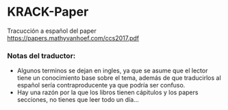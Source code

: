 # KRACK-Paper
Tracucción a español del paper https://papers.mathyvanhoef.com/ccs2017.pdf

### Notas del traductor:
- Algunos terminos se dejan en ingles, ya que se asume que el lector tiene un conocimiento base sobre el tema, además de que traducirlos al español sería contraproducente ya que podría ser confuso.
- Hay una razón por la que los libros tienen cápitulos y los papers secciones, no tienes que leer todo un día...
